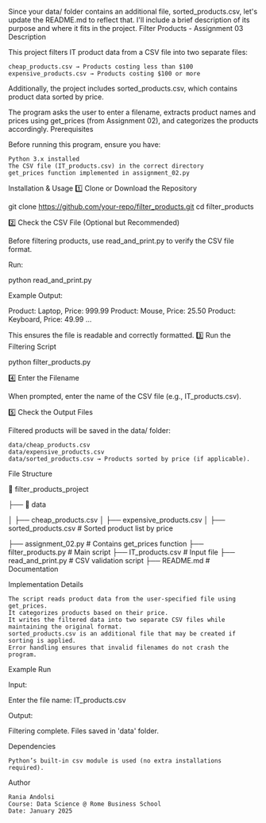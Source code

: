 Since your data/ folder contains an additional file, sorted_products.csv, let's update the README.md to reflect that. I'll include a brief description of its purpose and where it fits in the project.
Filter Products - Assignment 03
Description

This project filters IT product data from a CSV file into two separate files:

    cheap_products.csv → Products costing less than $100
    expensive_products.csv → Products costing $100 or more

Additionally, the project includes sorted_products.csv, which contains product data sorted by price.

The program asks the user to enter a filename, extracts product names and prices using get_prices (from Assignment 02), and categorizes the products accordingly.
Prerequisites

Before running this program, ensure you have:

    Python 3.x installed
    The CSV file (IT_products.csv) in the correct directory
    get_prices function implemented in assignment_02.py

Installation & Usage
1️⃣ Clone or Download the Repository

git clone https://github.com/your-repo/filter_products.git
cd filter_products

2️⃣ Check the CSV File (Optional but Recommended)

Before filtering products, use read_and_print.py to verify the CSV file format.

Run:

python read_and_print.py

Example Output:

Product: Laptop, Price: 999.99
Product: Mouse, Price: 25.50
Product: Keyboard, Price: 49.99
...

This ensures the file is readable and correctly formatted.
3️⃣ Run the Filtering Script

python filter_products.py

4️⃣ Enter the Filename

When prompted, enter the name of the CSV file (e.g., IT_products.csv).

5️⃣ Check the Output Files

Filtered products will be saved in the data/ folder:

    data/cheap_products.csv
    data/expensive_products.csv
    data/sorted_products.csv → Products sorted by price (if applicable).

File Structure

📂 filter_products_project

 ├── 📂 data
 
 │   ├── cheap_products.csv
 │   ├── expensive_products.csv
 │   ├── sorted_products.csv  # Sorted product list by price
 
 ├── assignment_02.py  # Contains get_prices function
 ├── filter_products.py  # Main script
 ├── IT_products.csv  # Input file
 ├── read_and_print.py  # CSV validation script
 ├── README.md  # Documentation

Implementation Details

    The script reads product data from the user-specified file using get_prices.
    It categorizes products based on their price.
    It writes the filtered data into two separate CSV files while maintaining the original format.
    sorted_products.csv is an additional file that may be created if sorting is applied.
    Error handling ensures that invalid filenames do not crash the program.

Example Run

Input:

Enter the file name: IT_products.csv

Output:

Filtering complete. Files saved in 'data' folder.

Dependencies

    Python’s built-in csv module is used (no extra installations required).

Author

    Rania Andolsi
    Course: Data Science @ Rome Business School
    Date: January 2025
